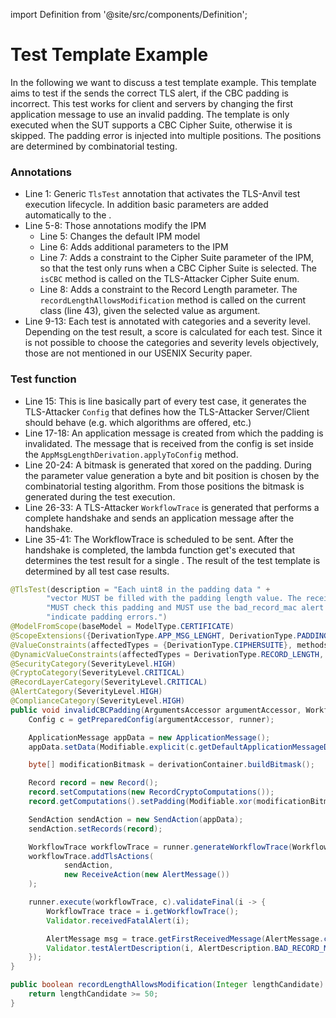 import Definition from '@site/src/components/Definition';

# Test Template Example

In the following we want to discuss a test template example.
This template aims to test if the <Definition id="SUT" /> sends the correct TLS alert, if the CBC padding is incorrect. This test works for client and servers by changing the first application message to use an invalid padding. The template is only executed when the SUT supports a CBC Cipher Suite, otherwise it is skipped. The padding error is injected into multiple positions. The positions are determined by combinatorial testing.


### Annotations
* Line 1: Generic `TlsTest` annotation that activates the TLS-Anvil test execution lifecycle. In addition basic parameters are added automatically to the <Definition id="IPM" />.
* Line 5-8: Those annotations modify the IPM
    * Line 5: Changes the default IPM model
    * Line 6: Adds additional parameters to the IPM
    * Line 7: Adds a constraint to the Cipher Suite parameter of the IPM, so that the test only runs when a CBC Cipher Suite is selected. The `isCBC` method is called on the TLS-Attacker Cipher Suite enum.
    * Line 8: Adds a constraint to the Record Length parameter. The `recordLengthAllowsModification` method is called on the current class (line 43), given the selected value as argument.
* Line 9-13: Each test is annotated with categories and a severity level. Depending on the test result, a score is calculated for each test. Since it is not possible to choose the categories and severity levels objectively, those are not mentioned in our USENIX Security paper.

### Test function
* Line 15: This is line basically part of every test case, it generates the TLS-Attacker `Config` that defines how the TLS-Attacker Server/Client should behave (e.g. which algorithms are offered, etc.)
* Line 17-18: An application message is created from which the padding is invalidated. The message that is received from the config is set inside the `AppMsgLengthDerivation.applyToConfig` method.
* Line 20-24: A bitmask is generated that xored on the padding. During the parameter value generation a byte and bit position is chosen by the combinatorial testing algorithm. From those positions the bitmask is generated during the test execution.
* Line 26-33: A TLS-Attacker `WorkflowTrace` is generated that performs a complete handshake and sends an application message after the handshake.
* Line 35-41: The WorkflowTrace is scheduled to be sent. After the handshake is completed, the lambda function get's executed that determines the test result for a single <Definition id="test case" />. The result of the test template is determined by all test case results.

```java showLineNumbers
@TlsTest(description = "Each uint8 in the padding data " +
        "vector MUST be filled with the padding length value. The receiver " +
        "MUST check this padding and MUST use the bad_record_mac alert to " +
        "indicate padding errors.")
@ModelFromScope(baseModel = ModelType.CERTIFICATE)
@ScopeExtensions({DerivationType.APP_MSG_LENGHT, DerivationType.PADDING_BITMASK})
@ValueConstraints(affectedTypes = {DerivationType.CIPHERSUITE}, methods = "isCBC")
@DynamicValueConstraints(affectedTypes = DerivationType.RECORD_LENGTH, methods = "recordLengthAllowsModification")
@SecurityCategory(SeverityLevel.HIGH)
@CryptoCategory(SeverityLevel.CRITICAL)
@RecordLayerCategory(SeverityLevel.CRITICAL)
@AlertCategory(SeverityLevel.HIGH)
@ComplianceCategory(SeverityLevel.HIGH)
public void invalidCBCPadding(ArgumentsAccessor argumentAccessor, WorkflowRunner runner) {
    Config c = getPreparedConfig(argumentAccessor, runner);

    ApplicationMessage appData = new ApplicationMessage();
    appData.setData(Modifiable.explicit(c.getDefaultApplicationMessageData().getBytes()));

    byte[] modificationBitmask = derivationContainer.buildBitmask();

    Record record = new Record();
    record.setComputations(new RecordCryptoComputations());
    record.getComputations().setPadding(Modifiable.xor(modificationBitmask, 0));

    SendAction sendAction = new SendAction(appData);
    sendAction.setRecords(record);

    WorkflowTrace workflowTrace = runner.generateWorkflowTrace(WorkflowTraceType.HANDSHAKE);
    workflowTrace.addTlsActions(
            sendAction,
            new ReceiveAction(new AlertMessage())
    );

    runner.execute(workflowTrace, c).validateFinal(i -> {
        WorkflowTrace trace = i.getWorkflowTrace();
        Validator.receivedFatalAlert(i);

        AlertMessage msg = trace.getFirstReceivedMessage(AlertMessage.class);
        Validator.testAlertDescription(i, AlertDescription.BAD_RECORD_MAC, msg);
    });
}

public boolean recordLengthAllowsModification(Integer lengthCandidate) {
    return lengthCandidate >= 50;
}
```
